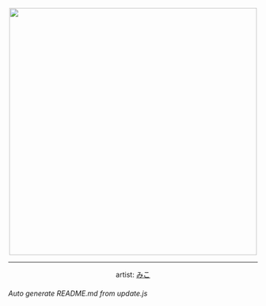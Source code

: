 
<p align="center">
  <img width="500" src="https://nekos.best/api/v2/neko/0126.png">
  <hr/>
  <center>
    artist: <a href="https://www.pixiv.net/en/artworks/58611020">みこ</a>
  </center>
</p>


###### Auto generate README.md from update.js

